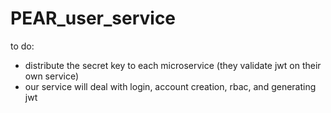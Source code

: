 # PEAR_user_service

to do:
- distribute the secret key to each microservice (they validate jwt on their own service)
- our service will deal with login, account creation, rbac, and generating jwt
